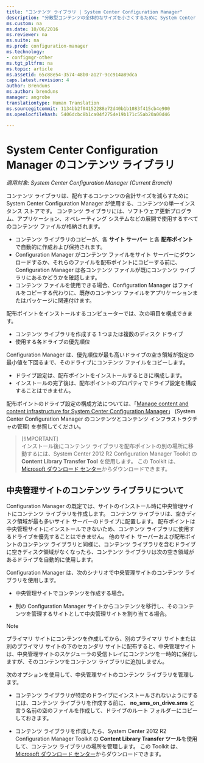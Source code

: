 ```yaml
---
title: "コンテンツ ライブラリ | System Center Configuration Manager"
description: "分散型コンテンツの全体的なサイズを小さくするために System Center Configuration Manager が使用するコンテンツ ライブラリについて説明します。"
ms.custom: na
ms.date: 10/06/2016
ms.reviewer: na
ms.suite: na
ms.prod: configuration-manager
ms.technology:
- configmgr-other
ms.tgt_pltfrm: na
ms.topic: article
ms.assetid: 65c88e54-3574-48b0-a127-9cc914a89dca
caps.latest.revision: 4
author: Brenduns
ms.author: brenduns
manager: angrobe
translationtype: Human Translation
ms.sourcegitcommit: 1134bb2f04152288e72d40b1b1083f415cb4e900
ms.openlocfilehash: 5406dcbc8b1ca04f2754e19b171c55ab20a00d46

---
```

# <a name="the-content-library-in-system-center-configuration-manager"></a>System Center Configuration Manager のコンテンツ ライブラリ

*適用対象: System Center Configuration Manager (Current Branch)*

コンテンツ ライブラリは、配布するコンテンツの合計サイズを減らすために System Center Configuration Manager が使用する、コンテンツの単一インスタンス ストアです。 コンテンツ ライブラリには、ソフトウェア更新プログラム、アプリケーション、オペレーティング システムなどの展開で使用するすべてのコンテンツ ファイルが格納されます。

 - コンテンツ ライブラリのコピーが、各 **サイト サーバー** と各 **配布ポイント**で自動的に作成および保持されます。
 - Configuration Manager がコンテンツ ファイルをサイト サーバーにダウンロードするか、それらのファイルを配布ポイントにコピーする前に、Configuration Manager は各コンテンツ ファイルが既にコンテンツ ライブラリにあるかどうかを確認します。
 - コンテンツ ファイルを使用できる場合、Configuration Manager はファイルをコピーする代わりに、既存のコンテンツ ファイルをアプリケーションまたはパッケージに関連付けます。

配布ポイントをインストールするコンピューターでは、次の項目を構成できます。
- コンテンツ ライブラリを作成する 1 つまたは複数のディスク ドライブ
- 使用する各ドライブの優先順位

Configuration Manager は、優先順位が最も高いドライブの空き領域が指定の最小値を下回るまで、そのドライブにコンテンツ ファイルをコピーします。
- ドライブ設定は、配布ポイントをインストールするときに構成します。
- インストールの完了後は、配布ポイントのプロパティでドライブ設定を構成することはできません。


配布ポイントのドライブ設定の構成方法については、「[Manage content and content infrastructure for System Center Configuration Manager](../../../core/servers/deploy/configure/manage-content-and-content-infrastructure.md)」 (System Center Configuration Manager のコンテンツとコンテンツ インフラストラクチャの管理) を参照してください。  


>  [!IMPORTANT]  
>  インストール後にコンテンツ ライブラリを配布ポイントの別の場所に移動するには、System Center 2012 R2 Configuration Manager Toolkit の **Content Library Transfer Tool** を使用します。 この Toolkit は、 [Microsoft ダウンロード センター](http://go.microsoft.com/fwlink/?LinkId=279566)からダウンロードできます。  

## <a name="about-the-content-library-on-the-central-administration-site"></a>中央管理サイトのコンテンツ ライブラリについて  
 Configuration Manager の既定では、サイトのインストール時に中央管理サイトにコンテンツ ライブラリを作成します。 コンテンツ ライブラリは、空きディスク領域が最も多いサイト サーバーのドライブに配置します。 配布ポイントは中央管理サイトにインストールできないため、コンテンツ ライブラリに使用するドライブを優先することはできません。 他のサイト サーバーおよび配布ポイントのコンテンツ ライブラリと同様に、コンテンツ ライブラリを含むドライブに空きディスク領域がなくなったら、コンテンツ ライブラリは次の空き領域があるドライブを自動的に使用します。  

 Configuration Manager は、次のシナリオで中央管理サイトのコンテンツ ライブラリを使用します。  

-   中央管理サイトでコンテンツを作成する場合。  

-   別の Configuration Manager サイトからコンテンツを移行し、そのコンテンツを管理するサイトとして中央管理サイトを割り当てる場合。  

> [!NOTE]  
>  プライマリ サイトにコンテンツを作成してから、別のプライマリ サイトまたは別のプライマリ サイトの下のセカンダリ サイトに配布すると、中央管理サイトは、中央管理サイトのスケジューラの受信トレイにコンテンツを一時的に保存しますが、そのコンテンツをコンテンツ ライブラリに追加しません。  

 次のオプションを使用して、中央管理サイトのコンテンツ ライブラリを管理します。  

-   コンテンツ ライブラリが特定のドライブにインストールされないようにするには、コンテンツ ライブラリを作成する前に、 **no_sms_on_drive.sms** と言う名前の空のファイルを作成して、ドライブのルート フォルダーにコピーしておきます。  

-   コンテンツ ライブラリを作成したら、System Center 2012 R2 Configuration Manager Toolkit の **Content Library Transfer ツール**を使用して、コンテンツ ライブラリの場所を管理します。 この Toolkit は、 [Microsoft ダウンロード センター](http://go.microsoft.com/fwlink/?LinkId=279566)からダウンロードできます。  



<!--HONumber=Nov16_HO1-->


